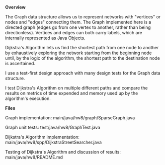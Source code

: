 **Overview**

The Graph data structure allows us to represent networks with "vertices" or nodes and "edges" connecting them. The Graph implemented here is a directed graph (edges go from one vertex
to another, rather than being directionless). Vertices and edges can both carry labels, which are internally represented as Java Objects.

Dijkstra's Algorithm lets us find the shortest path from one node to another by exhaustively exploring the network starting from the beginning node until, by the logic of the algorithm, 
the shortest path to the destination node is ascertained.

I use a test-first design approach with many design tests for the Graph data structure.

I test Dijkstra's Algorithm on multiple different paths and compare the results on metrics of time expended and memory used up by the algorithm's execution.

**Files**

Graph implementation: main/java/hw8/graph/SparseGraph.java

Graph unit tests: test/java/hw8/GraphTest.java

Dijkstra's Algorithm implementation: main/java/hw8/spp/DijkstraStreetSearcher.java

Testing of Dijkstra's Algorithm and discussion of results: main/java/hw8/README.md
